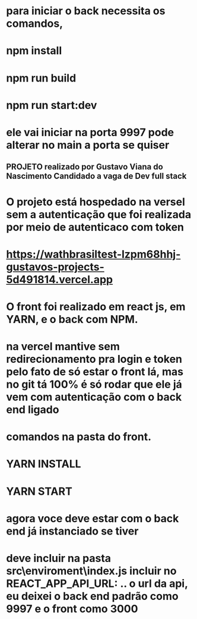# para iniciar o back necessita os comandos, 
# npm install
# npm run build
# npm run start:dev
# ele vai iniciar na porta 9997 pode alterar no main a porta se quiser


## PROJETO realizado por Gustavo Viana do Nascimento Candidado a vaga de Dev full stack 

# O projeto está hospedado na versel sem a autenticação que foi realizada por meio de autenticaco com token

# https://wathbrasiltest-lzpm68hhj-gustavos-projects-5d491814.vercel.app
# O front foi realizado em react js, em YARN, e o back com NPM. 
# na vercel mantive sem redirecionamento pra login e token pelo fato de só estar o front lá, mas no git tá 100% é só rodar que ele já vem com autenticação com o back end ligado

# comandos na pasta do front.

# YARN INSTALL
# YARN START

# agora voce deve estar com o back end já instanciado se tiver

# deve incluir na pasta   src\enviroment\index.js  incluir no REACT_APP_API_URL: .. o url da api, eu deixei o back end padrão como 9997 e o front como 3000
